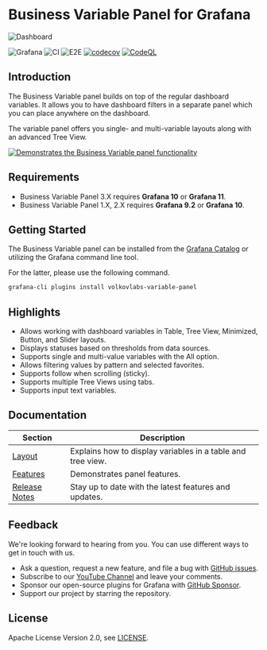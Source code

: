 # Business Variable Panel for Grafana

![Dashboard](https://github.com/VolkovLabs/volkovlabs-variable-panel/raw/main/src/img/dashboard.png)

![Grafana](https://img.shields.io/badge/Grafana-10.4-orange)
![CI](https://github.com/volkovlabs/volkovlabs-variable-panel/workflows/CI/badge.svg)
![E2E](https://github.com/volkovlabs/volkovlabs-variable-panel/workflows/E2E/badge.svg)
[![codecov](https://codecov.io/gh/VolkovLabs/volkovlabs-variable-panel/branch/main/graph/badge.svg)](https://codecov.io/gh/VolkovLabs/volkovlabs-variable-panel)
[![CodeQL](https://github.com/VolkovLabs/volkovlabs-variable-panel/actions/workflows/codeql-analysis.yml/badge.svg)](https://github.com/VolkovLabs/volkovlabs-variable-panel/actions/workflows/codeql-analysis.yml)

## Introduction

The Business Variable panel builds on top of the regular dashboard variables. It allows you to have dashboard filters in a separate panel which you can place anywhere on the dashboard.

The variable panel offers you single- and multi-variable layouts along with an advanced Tree View.

[![Demonstrates the Business Variable panel functionality](https://raw.githubusercontent.com/volkovlabs/volkovlabs-variable-panel/main/img/overview.png)](https://youtu.be/1ogv2jstrlI)

## Requirements

- Business Variable Panel 3.X requires **Grafana 10** or **Grafana 11**.
- Business Variable Panel 1.X, 2.X requires **Grafana 9.2** or **Grafana 10**.

## Getting Started

The Business Variable panel can be installed from the [Grafana Catalog](https://grafana.com/grafana/plugins/volkovlabs-variable-panel/) or utilizing the Grafana command line tool.

For the latter, please use the following command.

```bash
grafana-cli plugins install volkovlabs-variable-panel
```

## Highlights

- Allows working with dashboard variables in Table, Tree View, Minimized, Button, and Slider layouts.
- Displays statuses based on thresholds from data sources.
- Supports single and multi-value variables with the All option.
- Allows filtering values by pattern and selected favorites.
- Supports follow when scrolling (sticky).
- Supports multiple Tree Views using tabs.
- Supports input text variables.

## Documentation

| Section                                                                           | Description                                                 |
| --------------------------------------------------------------------------------- | ----------------------------------------------------------- |
| [Layout](https://volkovlabs.io/plugins/volkovlabs-variable-panel/layout/)         | Explains how to display variables in a table and tree view. |
| [Features](https://volkovlabs.io/plugins/volkovlabs-variable-panel/features/)     | Demonstrates panel features.                                |
| [Release Notes](https://volkovlabs.io/plugins/volkovlabs-variable-panel/release/) | Stay up to date with the latest features and updates.       |

## Feedback

We're looking forward to hearing from you. You can use different ways to get in touch with us.

- Ask a question, request a new feature, and file a bug with [GitHub issues](https://github.com/volkovlabs/volkovlabs-variable-panel/issues/new/choose).
- Subscribe to our [YouTube Channel](https://www.youtube.com/@volkovlabs) and leave your comments.
- Sponsor our open-source plugins for Grafana with [GitHub Sponsor](https://github.com/sponsors/VolkovLabs).
- Support our project by starring the repository.

## License

Apache License Version 2.0, see [LICENSE](https://github.com/volkovlabs/volkovlabs-variable-panel/blob/main/LICENSE).
